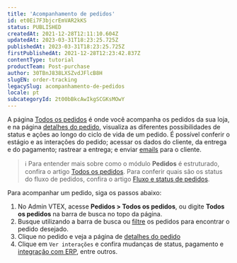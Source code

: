```yaml
---
title: 'Acompanhamento de pedidos'
id: et0Ei7F3bjcrEmVAR2kKS
status: PUBLISHED
createdAt: 2021-12-28T12:11:10.604Z
updatedAt: 2023-03-31T18:23:25.725Z
publishedAt: 2023-03-31T18:23:25.725Z
firstPublishedAt: 2021-12-28T12:23:42.837Z
contentType: tutorial
productTeam: Post-purchase
author: 30TBnJ838LXSZvdJFlcB8H
slugEN: order-tracking
legacySlug: acompanhamento-de-pedidos
locale: pt
subcategoryId: 2t00bBkcAwIkgSCGKsMOwY
---
```


A página [Todos os pedidos](/pt/tutorial/todos-os-pedidos--2QTduKHAJMFIZ3BAsi6Pi) é onde você acompanha os pedidos da sua loja, e na página [detalhes do pedido](/pt/tutorial/order-details-page-interface--2Y75n54Cc9VizrlG1N6ZNl), visualiza as diferentes possibilidades de status e ações ao longo do ciclo de vida de um pedido. É possível conferir o estágio e as interações do pedido; acessar os dados do cliente, da entrega e do pagamento; rastrear a entrega; e enviar [emails](/pt/tutorial/conhecendo-o-message-center--tutorials_84) para o cliente.

> ℹ️ Para entender mais sobre como o módulo **Pedidos** é estruturado, confira o artigo [Todos os pedidos](/pt/tutorial/todos-os-pedidos--2QTduKHAJMFIZ3BAsi6Pi). Para conferir quais são os status do fluxo de pedidos, confira o artigo [Fluxo e status de pedidos](/pt/tutorial/fluxo-de-pedido--tutorials_196).

Para acompanhar um pedido, siga os passos abaixo:

1. No Admin VTEX, acesse **Pedidos > Todos os pedidos**, ou digite **Todos os pedidos** na barra de busca no topo da página.
2. Busque utilizando a barra de busca ou [filtre](/pt/tutorial/como-filtrar-pedidos--tutorials_192) os pedidos para encontrar o pedido desejado.
3. Clique no pedido e veja a página de [detalhes do pedido](/pt/tutorial/order-details-page-interface--2Y75n54Cc9VizrlG1N6ZNl)
4. Clique em `Ver interações` e confira mudanças de status, pagamento e [integração com ERP](https://developers.vtex.com/vtex-rest-api/docs/erp-integration-guide), entre outros.


